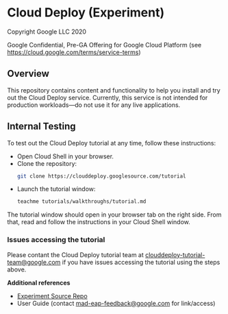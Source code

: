 # Cloud Deploy (Experiment)
Copyright Google LLC 2020

Google Confidential, Pre-GA Offering for Google Cloud Platform (see https://cloud.google.com/terms/service-terms)

## Overview

This repository contains content and functionality to help you install and try out the Cloud Deploy service. Currently, this service is not intended for production workloads—do not use it for any live applications.

## Internal Testing

To test out the Cloud Deploy tutorial at any time, follow these instructions: 

* Open Cloud Shell in your browser.
* Clone the repository:
  ```bash
  git clone https://clouddeploy.googlesource.com/tutorial
  ```
* Launch the tutorial window:
  ```bash
  teachme tutorials/walkthroughs/tutorial.md
  ```

The tutorial window should open in your browser tab on the right side. From that, read and follow the instructions in your Cloud Shell window.

### Issues accessing the tutorial

Please contant the Cloud Deploy tutorial team at clouddeploy-tutorial-team@google.com if you have issues accessing the tutorial using the steps above.

**Additional references**
- [Experiment Source Repo](https://source.cloud.google.com/cloud-deploy-experiment/mcd-experiment/+/master:README.md)
- User Guide (contact mad-eap-feedback@google.com for link/access)
